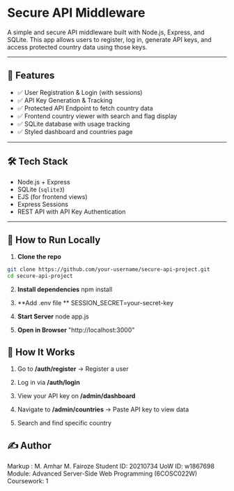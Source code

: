 # Secure API Middleware

A simple and secure API middleware built with Node.js, Express, and SQLite. This app allows users to register, log in, generate API keys, and access protected country data using those keys.

---

## 🔧 Features

- ✅ User Registration & Login (with sessions)
- ✅ API Key Generation & Tracking
- ✅ Protected API Endpoint to fetch country data
- ✅ Frontend country viewer with search and flag display
- ✅ SQLite database with usage tracking
- ✅ Styled dashboard and countries page

---

## 🛠 Tech Stack

- Node.js + Express
- SQLite (`sqlite3`)
- EJS (for frontend views)
- Express Sessions
- REST API with API Key Authentication

---

## 🚀 How to Run Locally

1. **Clone the repo**
```bash
git clone https://github.com/your-username/secure-api-project.git
cd secure-api-project
```

2. **Install dependencies**
npm install


3. **Add .env file **
SESSION_SECRET=your-secret-key


4. **Start Server**
node app.js

5. **Open in Browser**
"http://localhost:3000"


## 🔑 How It Works
1. Go to **/auth/register** → Register a user

2. Log in via **/auth/login**

3. View your API key on **/admin/dashboard**

4. Navigate to **/admin/countries** → Paste API key to view data

5. Search and find specific country 


## ✍️ Author
Markup : M. Amhar M. Fairoze
Student ID: 20210734
UoW ID: w1867698
Module: Advanced Server-Side Web Programming (6COSC022W)
Coursework: 1










